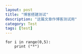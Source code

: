 ```yaml
---
layout: post
title: "博客搭建测试"
description: "这篇文章作博客测试用"
category: Test
tags: [test]
---
```


	for i in range(0,5):
		print ("*")